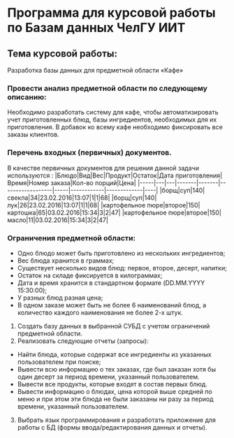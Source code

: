 # Программа для курсовой работы по Базам данных ЧелГУ ИИТ

## Тема курсовой работы:
Разработка базы данных для предметной области «Кафе»

### Провести анализ предметной области по следующему описанию:
Необходимо разработать систему для кафе, чтобы автоматизировать учет приготовленных блюд, базы ингредиентов, необходимых для их приготовления.
В добавок ко всему кафе необходимо фиксировать все заказы клиентов.

### Перечень входных (первичных) документов.
В качестве первичных документов для решения данной задачи используются :
|Блюдо|Вид|Вес|Продукт|Остаток|Дата приготовления|Время|Номер заказа|Кол-во порций|Цена|
|-----|---|---|-------|-------|------------------|-----|------------|-------------|----|
|борщ|суп|140|свекла|34|23.02.2016|13:07|1|1|68|
|борщ|суп|140|лук|26|23.02.2016|13:07|1|1|68|
|картофельное пюре|второе|150|картошка|65|03.02.2016|15:34|3|2|47|
|картофельное пюре|второе|150|масло|11|03.02.2016|15:34|3|2|47|


### Ограничения предметной области:

* Одно блюдо может быть приготовлено из нескольких ингредиентов;
* Вес блюда хранится в граммах;
* Существует несколько видов блюд: первое, второе, десерт, напитки;
* Остаток на складе фиксируется в килограммах;
* Дата и время хранится в стандартном формате (DD.MM.YYYY 15:30:00);
* У разных блюд разная цена;
* В одном заказе может быть не более 6 наименований блюд, а количество каждого наименования не более 2-х штук.

1. Создать базу данных в выбранной СУБД с учетом ограничений предметной области.
2. Реализовать следующие отчеты (запросы):
* Найти блюда, которые содержат все ингредиенты из указанных пользователем при поиске;
* Вывести всю информацию о тех заказах, где был заказан хотя бы один десерт за период времени, указанный пользователем. 
* Вывести все продукты, которые входят в состав первых блюд.
* Вывести информацию о блюдах, цена которой выше средней по меню и при этом эти блюда не были заказаны ни разу за период времени, указанный пользователем.
3. Выбрать язык программирования и разработать приложение для работы с БД (формы ввода/редактирования данных и отчеты).
